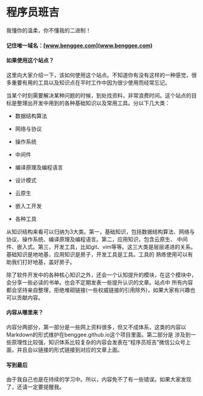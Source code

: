 # 程序员班吉 

我懂你的温柔，你不懂我的二进制！


#### 记住唯一域名：[www.benggee.com](www.benggee.com)


#### 如果使用这个站点？

这里向大家介绍一下，该如何使用这个站点。不知道你有没有这样的一种感觉，很多重要有用的工具以及知识点在平时工作中因为很少使用而经常忘记。

当某个时刻需要解决某种问题的时候，到处找资料，非常浪费时间。这个站点的目标是整理出开发中用到的各种基础知识以及常用工具。分以下几大类：

- 数据结构算法

- 网络与协议

- 操作系统

- 中间件

- 编译原理及编程语言

- 设计模式

- 云原生

- 嵌入工开发

- 各种工具


从知识结构来看可以归纳为3大类。第一，基础知识，包括数据结构算法、网络与协议、操作系统、编译原理及编程语言。第二，应用知识，包含云原生、
中间件、嵌入式。第三，开发工具，比如git、vim等等。这三大类是层层递进的关系。基础知识是地地基，应用知识是房子，开发工具是工具。工具的
熟练使用可以有助我们打好地基，盖好房子。


除了软件开发中的各种核心知识之外，还会一个认知提升的模块，在这个模块中，会分享一些必读的书单。也会不定期发表一些提升认识的文章。站点中
所有内容都会坚持亲自整理，拒绝堆砌链接(一些权威链接的引用除外)，如果大家有兴趣也可以贡献内容。


#### 内容从哪里来？
内容分两部分，第一部分是一些网上资料很多，但又不成体系，这类的内容以Markdown的形式维护在benggee.github.io这个项目里面。第二部分是
涉及到一些原理性比较强，知识体系比较复杂的内容会发表在“程序员班吉”微信公众号上面，并且会以链接的形式链接到对应的文章上面。


#### 写到最后
由于我自己也是在持续的学习中。所以，内容免不了有一些错误。如果大家发现了，还请一定要提醒我。








